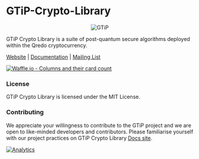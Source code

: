 # GTiP-Crypto-Library

<p align="center">
  <img src="https://raw.githubusercontent.com/GTiP-Alliance/GTiP-Crypto-Library/master/assets/git_logo.jpg" alt="GTiP"/>
</p>

GTiP Crypto Library is a suite of post-quantum secure algorithms deployed within the Qredo cryptocurrency.

[Website](https://gtipalliance.org/) |
[Documentation](https://docs.gtipalliance.org/) |
[Mailing List](https://gtipalliance.org/) 

[![Waffle.io - Columns and their card count](https://badge.waffle.io/qredo/Qredo-Crypto-Library.svg?columns=all)](https://waffle.io/qredo/Qredo-Crypto-Library)
### License

GTiP Crypto Library is licensed under the MIT License.

### Contributing

We appreciate your willingness to contribute to the GTiP project and we are open to like-minded developers and contributors.  Please
familiarise yourself with our project practices on GTiP Crypto Library [Docs site](https://docs.gtipalliance.org).

[![Analytics](https://ga-beacon.appspot.com/UA-111409819-2/qredo/Qredo-Crypto-Library?pixel)](https://github.com/igrigorik/ga-beacon)
